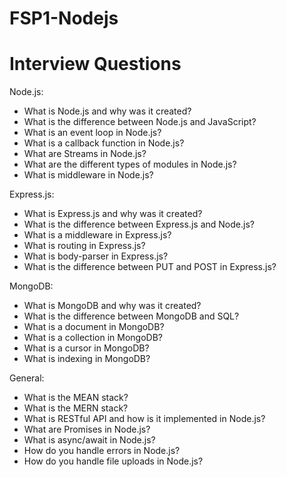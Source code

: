 # FSP1-Nodejs

# Interview Questions 

Node.js:

- What is Node.js and why was it created?
- What is the difference between Node.js and JavaScript?
- What is an event loop in Node.js? 
- What is a callback function in Node.js?
- What are Streams in Node.js?  
- What are the different types of modules in Node.js?
- What is middleware in Node.js? 

Express.js:
 
-  What is Express.js and why was it created?
- What is the difference between Express.js and Node.js?
- What is a middleware in Express.js?
- What is routing in Express.js?
- What is body-parser in Express.js?
- What is the difference between PUT and POST in Express.js? 

MongoDB:
 		
- What is MongoDB and why was it created?
- What is the difference between MongoDB and SQL?
- What is a document in MongoDB?
- What is a collection in MongoDB?
- What is a cursor in MongoDB?
- What is indexing in MongoDB? 

General:

- What is the MEAN stack?
- What is the MERN stack?
- What is RESTful API and how is it implemented in Node.js?
- What are Promises in Node.js?
- What is async/await in Node.js?
- How do you handle errors in Node.js?
- How do you handle file uploads in Node.js? 
